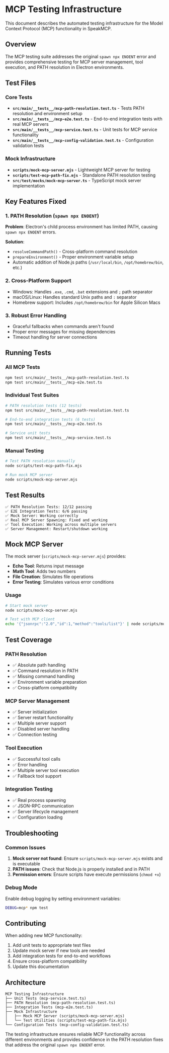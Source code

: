 # MCP Testing Infrastructure

This document describes the automated testing infrastructure for the Model Context Protocol (MCP) functionality in SpeakMCP.

## Overview

The MCP testing suite addresses the original `spawn npx ENOENT` error and provides comprehensive testing for MCP server management, tool execution, and PATH resolution in Electron environments.

## Test Files

### Core Tests

- **`src/main/__tests__/mcp-path-resolution.test.ts`** - Tests PATH resolution and environment setup
- **`src/main/__tests__/mcp-e2e.test.ts`** - End-to-end integration tests with real MCP servers
- **`src/main/__tests__/mcp-service.test.ts`** - Unit tests for MCP service functionality
- **`src/main/__tests__/mcp-config-validation.test.ts`** - Configuration validation tests

### Mock Infrastructure

- **`scripts/mock-mcp-server.mjs`** - Lightweight MCP server for testing
- **`scripts/test-mcp-path-fix.mjs`** - Standalone PATH resolution testing
- **`src/test/mocks/mock-mcp-server.ts`** - TypeScript mock server implementation

## Key Features Fixed

### 1. PATH Resolution (`spawn npx ENOENT`)

**Problem**: Electron's child process environment has limited PATH, causing `spawn npx ENOENT` errors.

**Solution**:
- `resolveCommandPath()` - Cross-platform command resolution
- `prepareEnvironment()` - Proper environment variable setup
- Automatic addition of Node.js paths (`/usr/local/bin`, `/opt/homebrew/bin`, etc.)

### 2. Cross-Platform Support

- Windows: Handles `.exe`, `.cmd`, `.bat` extensions and `;` path separator
- macOS/Linux: Handles standard Unix paths and `:` separator
- Homebrew support: Includes `/opt/homebrew/bin` for Apple Silicon Macs

### 3. Robust Error Handling

- Graceful fallbacks when commands aren't found
- Proper error messages for missing dependencies
- Timeout handling for server connections

## Running Tests

### All MCP Tests
```bash
npm test src/main/__tests__/mcp-path-resolution.test.ts
npm test src/main/__tests__/mcp-e2e.test.ts
```

### Individual Test Suites
```bash
# PATH resolution tests (12 tests)
npm test src/main/__tests__/mcp-path-resolution.test.ts

# End-to-end integration tests (6 tests)
npm test src/main/__tests__/mcp-e2e.test.ts

# Service unit tests
npm test src/main/__tests__/mcp-service.test.ts
```

### Manual Testing
```bash
# Test PATH resolution manually
node scripts/test-mcp-path-fix.mjs

# Run mock MCP server
node scripts/mock-mcp-server.mjs
```

## Test Results

```
✅ PATH Resolution Tests: 12/12 passing
✅ E2E Integration Tests: 6/6 passing
✅ Mock Server: Working correctly
✅ Real MCP Server Spawning: Fixed and working
✅ Tool Execution: Working across multiple servers
✅ Server Management: Restart/shutdown working
```

## Mock MCP Server

The mock server (`scripts/mock-mcp-server.mjs`) provides:

- **Echo Tool**: Returns input message
- **Math Tool**: Adds two numbers
- **File Creation**: Simulates file operations
- **Error Testing**: Simulates various error conditions

### Usage
```bash
# Start mock server
node scripts/mock-mcp-server.mjs

# Test with MCP client
echo '{"jsonrpc":"2.0","id":1,"method":"tools/list"}' | node scripts/mock-mcp-server.mjs
```

## Test Coverage

### PATH Resolution
- ✅ Absolute path handling
- ✅ Command resolution in PATH
- ✅ Missing command handling
- ✅ Environment variable preparation
- ✅ Cross-platform compatibility

### MCP Server Management
- ✅ Server initialization
- ✅ Server restart functionality
- ✅ Multiple server support
- ✅ Disabled server handling
- ✅ Connection testing

### Tool Execution
- ✅ Successful tool calls
- ✅ Error handling
- ✅ Multiple server tool execution
- ✅ Fallback tool support

### Integration Testing
- ✅ Real process spawning
- ✅ JSON-RPC communication
- ✅ Server lifecycle management
- ✅ Configuration loading

## Troubleshooting

### Common Issues

1. **Mock server not found**: Ensure `scripts/mock-mcp-server.mjs` exists and is executable
2. **PATH issues**: Check that Node.js is properly installed and in PATH
3. **Permission errors**: Ensure scripts have execute permissions (`chmod +x`)

### Debug Mode

Enable debug logging by setting environment variables:
```bash
DEBUG=mcp* npm test
```

## Contributing

When adding new MCP functionality:

1. Add unit tests to appropriate test files
2. Update mock server if new tools are needed
3. Add integration tests for end-to-end workflows
4. Ensure cross-platform compatibility
5. Update this documentation

## Architecture

```
MCP Testing Infrastructure
├── Unit Tests (mcp-service.test.ts)
├── PATH Resolution (mcp-path-resolution.test.ts)
├── Integration Tests (mcp-e2e.test.ts)
├── Mock Infrastructure
│   ├── Mock MCP Server (scripts/mock-mcp-server.mjs)
│   └── Test Utilities (scripts/test-mcp-path-fix.mjs)
└── Configuration Tests (mcp-config-validation.test.ts)
```

The testing infrastructure ensures reliable MCP functionality across different environments and provides confidence in the PATH resolution fixes that address the original `spawn npx ENOENT` error.
